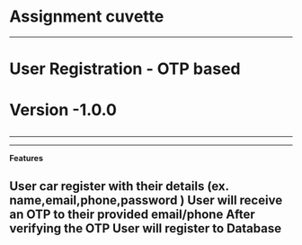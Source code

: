 #  Assignment cuvette
<hr> </hr>
<h1>User Registration - OTP based</h1>

# Version -1.0.0
##
<hr><hr/>

**Features**

User car register with their details (ex. name,email,phone,password )
User will receive an OTP to their provided email/phone
After verifying the OTP User will register to Database
-
